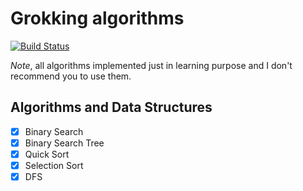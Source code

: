 # Grokking algorithms

[![Build Status](https://travis-ci.com/vre2h/grokking-algorithms.svg?branch=master)](https://travis-ci.com/vre2h/grokking-algorithms)

_Note_, all algorithms implemented just in learning purpose and I don't recommend you to use them.

## Algorithms and Data Structures

- [x] Binary Search
- [x] Binary Search Tree
- [x] Quick Sort
- [x] Selection Sort
- [x] DFS
